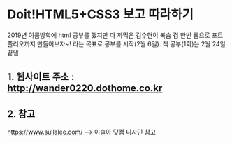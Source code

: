 <!--# HTMLCSS_Study!-->

# Doit!HTML5+CSS3 보고 따라하기
2019년 여름방학에 html 공부를 했지만 다 까먹은 김수현이 복습 겸 한번 웹으로 포트폴리오까지 만들어보자~! 라는 목표로 공부를 시작(2월 6일).
책 공부(1회)는 2월 24일 끝냄
## 1. 웹사이트 주소 : http://wander0220.dothome.co.kr
## 2. 참고
https://www.sullalee.com/  --> 이슬아 닷컴 디자인 참고
